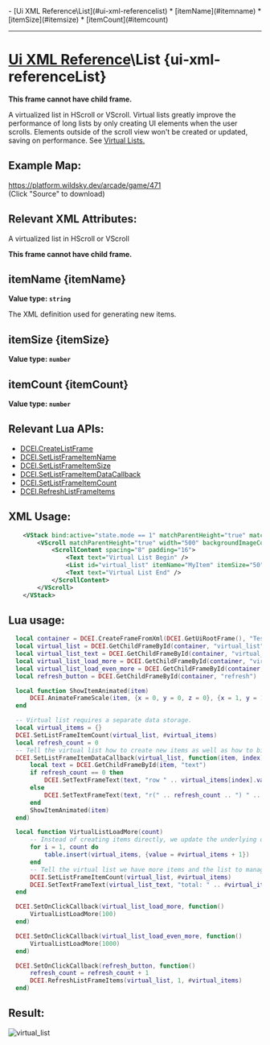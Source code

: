 <div id="toc" markdown="1">
- [Ui XML Reference\List](#ui-xml-referencelist)
  * [itemName](#itemname)
  * [itemSize](#itemsize)
  * [itemCount](#itemcount)

</div>

***

# [Ui XML Reference](Ui-XML)\\List {ui-xml-referenceList}

[](overview-start)

**This frame cannot have child frame.**

A virtualized list in HScroll or VScroll. Virtual lists greatly improve the performance of long lists by only creating UI elements when the user scrolls. Elements outside of the scroll view won't be created or updated, saving on performance. See [Virtual Lists.](https://funovus.notion.site/Using-Virtual-Lists-5e200de95f584e728b7019c1b271c8f2)



## **Example Map**: 
https://platform.wildsky.dev/arcade/game/471  
(Click "Source" to download)

## **Relevant XML Attributes:**

[](overview-end)

A virtualized list in HScroll or VScroll

**This frame cannot have child frame.**

## [](List.itemName)itemName {itemName}
**Value type: `string`**

[](manual-wiki-start)

The XML definition used for generating new items. 

[](manual-wiki-end)

## [](List.itemSize)itemSize {itemSize}
**Value type: `number`**

[](manual-wiki-start)



[](manual-wiki-end)

## [](List.itemCount)itemCount {itemCount}
**Value type: `number`**

[](manual-wiki-start)

## **Relevant Lua APIs:**
+ [DCEI.CreateListFrame](Trigger-API-Reference-DCEI-Functions-Custom-UI#createlistframe-1)
+ [DCEI.SetListFrameItemName](Trigger-API-Reference-DCEI-Functions-Custom-UI#setlistframeitemname-2)
+ [DCEI.SetListFrameItemSize](Trigger-API-Reference-DCEI-Functions-Custom-UI#setlistframeitemsize-2)
+ [DCEI.SetListFrameItemDataCallback](Trigger-API-Reference-DCEI-Functions-Custom-UI#setlistframeitemdatacallback-2)
+ [DCEI.SetListFrameItemCount](Trigger-API-Reference-DCEI-Functions-Custom-UI#setlistframeitemcount-2)
+ [DCEI.RefreshListFrameItems](Trigger-API-Reference-DCEI-Functions-Custom-UI#refreshlistframeitems-3)

## **XML Usage:**
```xml
    <VStack bind:active="state.mode == 1" matchParentHeight="true" matchParentWidth="true">
        <VScroll matchParentHeight="true" width="500" backgroundImageColor="r: 0.8, g: 1, b: 1, a: 1">
            <ScrollContent spacing="8" padding="16">
                <Text text="Virtual List Begin" />
                <List id="virtual_list" itemName="MyItem" itemSize="50" itemCount="100" />
                <Text text="Virtual List End" />
            </ScrollContent>
        </VScroll>
    </VStack>
```
## **Lua usage:**
```lua
  local container = DCEI.CreateFrameFromXml(DCEI.GetUiRootFrame(), "TestList")
  local virtual_list = DCEI.GetChildFrameById(container, "virtual_list")
  local virtual_list_text = DCEI.GetChildFrameById(container, "virtual_list_text")
  local virtual_list_load_more = DCEI.GetChildFrameById(container, "virtual_list_load_more")
  local virtual_list_load_even_more = DCEI.GetChildFrameById(container, "virtual_list_load_even_more")
  local refresh_button = DCEI.GetChildFrameById(container, "refresh")

  local function ShowItemAnimated(item)
      DCEI.AnimateFrameScale(item, {x = 0, y = 0, z = 0}, {x = 1, y = 1, z = 1}, 1, "OutExpo")
  end

  -- Virtual list requires a separate data storage.
  local virtual_items = {}
  DCEI.SetListFrameItemCount(virtual_list, #virtual_items)
  local refresh_count = 0
  -- Tell the virtual list how to create new items as well as how to bind the data to each item.
  DCEI.SetListFrameItemDataCallback(virtual_list, function(item, index)
      local text = DCEI.GetChildFrameById(item, "text")
      if refresh_count == 0 then
          DCEI.SetTextFrameText(text, "row " .. virtual_items[index].value .. " = {target.Health.Current}")
      else
          DCEI.SetTextFrameText(text, "r(" .. refresh_count .. ") " .. virtual_items[index].value .. " = {target.Health.Current}")
      end
      ShowItemAnimated(item)
  end)

  local function VirtualListLoadMore(count)
      -- Instead of creating items directly, we update the underlying data structure.
      for i = 1, count do
          table.insert(virtual_items, {value = #virtual_items + 1})
      end
      -- Tell the virtual list we have more items and the list to manage item creation if needed.
      DCEI.SetListFrameItemCount(virtual_list, #virtual_items)
      DCEI.SetTextFrameText(virtual_list_text, "total: " .. #virtual_items)
  end

  DCEI.SetOnClickCallback(virtual_list_load_more, function()
      VirtualListLoadMore(100)
  end)

  DCEI.SetOnClickCallback(virtual_list_load_even_more, function()
      VirtualListLoadMore(1000)
  end)

  DCEI.SetOnClickCallback(refresh_button, function()
      refresh_count = refresh_count + 1
      DCEI.RefreshListFrameItems(virtual_list, 1, #virtual_items)
  end)
```

## **Result:**
![virtual_list](https://user-images.githubusercontent.com/56179268/200616231-4daae851-1806-46f5-88d5-f2f01445e9ac.gif)

[](manual-wiki-end)

